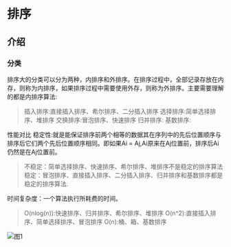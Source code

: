 # 排序

## 介绍
### 分类
排序大的分类可以分为两种，内排序和外排序。在排序过程中，全部记录存放在内存，则称为内排序，如果排序过程中需要使用外存，则称为外排序。主要需要理解的都是内排序算法:
  
> 插入排序:直接插入排序、希尔排序、二分插入排序
> 选择排序:简单选择排序、堆排序
> 交换排序:冒泡排序、快速排序
> 归并排序:
> 基数排序:

性能对比
稳定性:就是能保证排序前两个相等的数据其在序列中的先后位置顺序与排序后它们两个先后位置顺序相同。即如果Ai = Aj,Ai原来在Aj位置前，排序后Ai仍然是在Aj位置前。

> 不稳定：简单选择排序、快速排序、希尔排序、堆排序不是稳定的排序算法
> 稳定：冒泡排序、直接插入排序、二分插入排序、归并排序和基数排序都是稳定的排序算法.

时间复杂度：一个算法执行所耗费的时间。
> O(nlog(n)):快速排序、归并排序、希尔排序、堆排序
> O(n^2):直接插入排序、简单选择排序、冒泡排序
> O(n):桶、箱、基数排序

![图1](https://github.com/HYQ2018/DataStructure/Sort/conclue.png )
